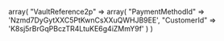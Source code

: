 array(
    "VaultReference2p" => array(
        "PaymentMethodId" => 'Nzmd7DyGytXXC5PtKwnCsXXuQWHJB9EE',
        "CustomerId" => 'K8sj5rBrGqPBczTR4LtuKE6g4iZMmY9f'
    )
)